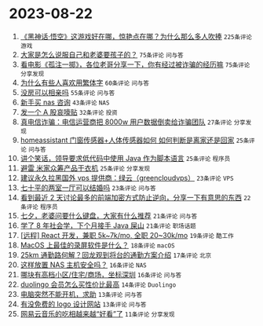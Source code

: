 # 2023-08-22

1. [《黑神话·悟空》这游戏好在哪，惊艳点在哪？为什么那么多人吹捧](https://www.v2ex.com/t/967249) `225条评论` `游戏`
1. [大家是怎么说服自己和老婆要孩子的？](https://www.v2ex.com/t/967266) `75条评论` `问与答`
1. [看电影《孤注一掷》，各位老哥分享一下，你有经过被诈骗的经历嘛](https://www.v2ex.com/t/967294) `75条评论` `分享发现`
1. [为什么有些人喜欢用繁体字](https://www.v2ex.com/t/967330) `60条评论` `问与答`
1. [没房可以相亲吗](https://www.v2ex.com/t/967296) `55条评论` `问与答`
1. [新手买 nas 咨询](https://www.v2ex.com/t/967253) `43条评论` `NAS`
1. [发一个 A 股哀嚎贴](https://www.v2ex.com/t/967309) `32条评论` `投资`
1. [真电信诈骗：电信运营商把 8000w 用户数据倒卖给诈骗团队](https://www.v2ex.com/t/967304) `27条评论` `分享发现`
1. [homeassistant 门窗传感器+人体传感器如何 如何判断是离家还是回家](https://www.v2ex.com/t/967293) `25条评论` `问与答`
1. [讲个笑话，领导要求低代码中使用 Java 作为脚本语言](https://www.v2ex.com/t/967265) `25条评论` `程序员`
1. [避雷 米家众筹产品干衣机](https://www.v2ex.com/t/967256) `25条评论` `分享发现`
1. [建议永久拉黑国外 vps 提供商：绿云（greencloudvps）](https://www.v2ex.com/t/967270) `23条评论` `VPS`
1. [七十平的两室一厅可以结婚吗](https://www.v2ex.com/t/967274) `23条评论` `问与答`
1. [看到最近 2 天讨论最多的前端加密方式防止逆向，分享一下有意思的东西](https://www.v2ex.com/t/967324) `22条评论` `程序员`
1. [七夕，老婆问要什么键盘，大家有什么推荐](https://www.v2ex.com/t/967319) `21条评论` `问与答`
1. [学了 8 年社会学，下个月接手 Java 屎山](https://www.v2ex.com/t/967276) `21条评论` `职场话题`
1. [[远程] React 开发，兼职 5k~7k/mo, 全职 20~30k/mo](https://www.v2ex.com/t/967311) `19条评论` `酷工作`
1. [MacOS 上最佳的录屏软件是什么？](https://www.v2ex.com/t/967315) `18条评论` `macOS`
1. [25km 通勤路何解？回龙观到将台的通勤方案介绍](https://www.v2ex.com/t/967321) `17条评论` `北京`
1. [这样放置 NAS 主机安全吗？](https://www.v2ex.com/t/967305) `16条评论` `NAS`
1. [哪块有高档小区/住宅/商场，坐标深圳](https://www.v2ex.com/t/967261) `16条评论` `问与答`
1. [duolingo 会员怎么买性价比最高](https://www.v2ex.com/t/967257) `14条评论` `Duolingo`
1. [电脑突然不能开机，求助](https://www.v2ex.com/t/967307) `13条评论` `问与答`
1. [有没免费的 logo 设计网站](https://www.v2ex.com/t/967280) `13条评论` `问与答`
1. [网易云音乐的吃相越来越“好看”了](https://www.v2ex.com/t/967327) `11条评论` `分享发现`
